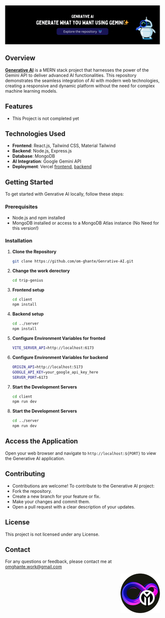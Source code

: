 ![Repository Banner](./z-other/Generative-AI.gif)

## Overview

[**Generative AI**](https://om-ghante-generative-ai.vercel.app/) is a MERN stack project that harnesses the power of the Gemini API to deliver advanced AI functionalities. This repository demonstrates the seamless integration of AI with modern web technologies, creating a responsive and dynamic platform without the need for complex machine learning models.

## Features

- This Project is not completed yet

## Technologies Used

- **Frontend**: React.js, Tailwind CSS, Material Tailwind
- **Backend**: Node.js, Express.js
- **Database**: MongoDB
- **AI Integration**: Google Gemini API
- **Deployment**: Vercel [frontend](https://om-ghante-generative-ai.vercel.app/), [backend](https://generative-ai-server.vercel.app/)

## Getting Started

To get started with Genrative AI locally, follow these steps:

### Prerequisites

- Node.js and npm installed
- MongoDB installed or access to a MongoDB Atlas instance (No Need for this version!)

### Installation

1. **Clone the Repository**

   ```bash
   git clone https://github.com/om-ghante/Genrative-AI.git
   ```

2. **Change the work derectory**

   ```bash
   cd trip-genius
   ```

3. **Frontend setup**

   ```bash
   cd client
   npm install
   ```

4. **Backend setup**

   ```bash
   cd ../server
   npm install
   ```

4. **Configure Environment Variables for fronted**

   ```bash
   VITE_SERVER_API=http://localhost:6173
   ```
4. **Configure Environment Variables for backend**

   ```bash
   ORIGIN_API=http://localhost:5173
   GOOGLE_API_KEY=your_google_api_key_here
   SERVER_PORT=6173
   ```

3. **Start the Development Servers**

   ```bash
   cd client
   npm run dev
   ```

4. **Start the Development Servers**

   ```bash
   cd ../server
   npm run dev
   ```

## Access the Application

Open your web browser and navigate to `http://localhost:${PORT}` to view the Generative AI application.

## Contributing
- Contributions are welcome! To contribute to the Generative AI project:
- Fork the repository.
- Create a new branch for your feature or fix.
- Make your changes and commit them.
- Open a pull request with a clear description of your updates.

## License
 This project is not licensed under any License.

## Contact
 For any questions or feedback, please contact me at omghante.work@gmail.com



<div align="right">
   <img src="./z-other/logo.png" width="128" align="right" />
</div